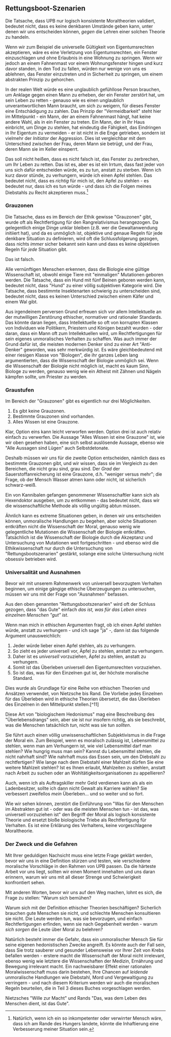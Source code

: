 ## Rettungsboot-Szenarien

Die Tatsache, dass UPB nur logisch konsistente Moraltheorien validiert, bedeutet nicht, dass es keine denkbaren Umstände geben kann, unter denen wir uns entscheiden können, *gegen* die Lehren einer solchen Theorie zu handeln.

Wenn wir zum Beispiel die universelle Gültigkeit von Eigentumsrechten akzeptieren, wäre es eine Verletzung von Eigentumsrechten, ein Fenster einzuschlagen und ohne Erlaubnis in eine Wohnung zu springen. Wenn wir jedoch an einem Fahnenmast vor einem Wohnungsfenster hingen und kurz davor standen, in den Tod zu fallen, würden nur wenige von uns es ablehnen, das Fenster einzutreten und in Sicherheit zu springen, um einem abstrakten Prinzip zu gehorchen.

In der realen Welt würde es eine unglaublich gefühllose Person brauchen, um Anklage gegen einen Mann zu erheben, der ein Fenster zerstört hat, um sein Leben zu retten - genauso wie es einen unglaublich unverantwortlichen Mann braucht, um sich zu weigern, für dieses Fenster eine Entschädigung zu zahlen. Das Prinzip der "Vermeidbarkeit" steht hier im Mittelpunkt - ein Mann, der an einem Fahnenmast hängt, hat keine andere Wahl, als in ein Fenster zu treten. Ein Mann, der in Ihr Haus einbricht, um Dinge zu stehlen, hat eindeutig die Fähigkeit, das Eindringen in Ihr Eigentum zu vermeiden - er ist nicht in die Enge getrieben, sondern ist vielmehr der *Initiator* der Aggression. Dies ist vergleichbar mit dem Unterschied zwischen der Frau, deren Mann sie betrügt, und der Frau, deren Mann sie im Keller einsperrt.

Das soll nicht heißen, dass es nicht falsch ist, das Fenster zu zerbrechen, um Ihr Leben zu retten. Das ist es, aber es ist ein Irrtum, dass fast jeder von uns sich dafür entscheiden würde, es zu tun, anstatt zu sterben. Wenn ich kurz davor stünde, zu verhungern, würde ich einen Apfel stehlen. Das bedeutet nicht, dass es *richtig* für mich ist, den Apfel zu stehlen - es bedeutet nur, dass ich es tun würde - und dass ich die Folgen meines Diebstahls zu Recht akzeptieren muss.[^10]

### Grauzonen

Die Tatsache, dass es im Bereich der Ethik gewisse "Grauzonen" gibt, wurde oft als Rechtfertigung für den Rangrelativismus herangezogen. Da gelegentlich einige Dinge unklar bleiben (z.B. wer die Gewaltanwendung initiiert hat), und da es unmöglich ist, objektive und genaue Regeln für jede denkbare Situation zu definieren, wird oft die Schlussfolgerung gezogen, dass nichts *immer* sicher bekannt sein kann und dass es keine objektiven Regeln für *jede* Situation gibt.

Das ist falsch.

Alle vernünftigen Menschen erkennen, dass die Biologie eine gültige Wissenschaft ist, obwohl einige Tiere mit "einmaligen" Mutationen geboren werden. Die Tatsache, dass ein Hund mit fünf Beinen geboren werden kann, bedeutet nicht, dass "Hund" zu einer völlig subjektiven Kategorie wird. Die Tatsache, dass bestimmte Insektenarten schwierig zu unterscheiden sind, bedeutet nicht, dass es keinen Unterschied zwischen einem Käfer und einem Wal gibt.

Aus irgendeinem perversen Grund erfreuen sich vor allem Intellektuelle an der mutwilligen Zerstörung ethischer, normativer und rationaler Standards. Das könnte daran liegen, dass Intellektuelle so oft von korrupten Klassen von Individuen wie Politikern, Priestern und Königen bezahlt wurden - oder daran, dass ein Mann oft zum Intellektuellen wird, um Rechtfertigungen für sein eigenes unmoralisches Verhalten zu schaffen. Was auch immer der Grund dafür ist, die meisten modernen Denker sind zu einer Art "Anti-Denker" geworden, was sehr merkwürdig ist. Es wäre gleichbedeutend mit einer riesigen Klasse von "Biologen", die ihr ganzes Leben lang argumentierten, dass die Wissenschaft der Biologie unmöglich sei. Wenn die Wissenschaft der Biologie nicht möglich ist, macht es kaum Sinn, Biologe zu werden, genauso wenig wie ein Atheist mit Zähnen und Nägeln kämpfen sollte, um Priester zu werden.

### Graustufen

Im Bereich der "Grauzonen" gibt es eigentlich nur drei Möglichkeiten.

1. Es gibt keine Grauzonen.
2. Bestimmte Grauzonen sind vorhanden.
3. Alles Wissen ist eine Grauzone.

Klar, Option eins kann leicht verworfen werden. Option drei ist auch relativ einfach zu verwerfen. Die Aussage "Alles Wissen ist eine Grauzone" ist, wie wir oben gesehen haben, eine sich selbst auslösende Aussage, ebenso wie "Alle Aussagen sind Lügen" auch Selbstdetonate.

Deshalb müssen wir uns für die zweite Option entscheiden, nämlich dass es bestimmte Grauzonen gibt, und wir wissen, dass sie im Vergleich zu den Bereichen, die nicht grau sind, grau sind. Der *Grad* der Sauerstoffanreicherung ist eine Grauzone, d.h. "weniger versus mehr"; die Frage, ob der Mensch Wasser atmen kann oder nicht, ist sicherlich schwarz-weiß.

Ein von Kannibalen gefangen genommener Wissenschaftler kann sich als Hexendoktor ausgeben, um zu entkommen - das bedeutet nicht, dass wir die wissenschaftliche Methode als völlig ungültig abtun müssen.

Ähnlich kann es extreme Situationen geben, in denen wir uns entscheiden können, unmoralische Handlungen zu begehen, aber solche Situationen entkräften nicht die Wissenschaft der Moral, genauso wenig wie gelegentliche Mutationen die Wissenschaft der Biologie entkräften. Tatsächlich ist die Wissenschaft der Biologie durch die Akzeptanz und Untersuchung von Mutationen weit fortgeschritten - und ebenso wird die Ethikwissenschaft nur durch die Untersuchung von "Rettungsbootszenarien" gestärkt, solange eine solche Untersuchung nicht obsessiv betrieben wird.

### Universalität und Ausnahmen

Bevor wir mit unserem Rahmenwerk von universell bevorzugtem Verhalten beginnen, um einige gängige ethische Überzeugungen zu untersuchen, müssen wir uns mit der Frage von "Ausnahmen" befassen.

Aus den oben genannten "Rettungsbootszenarien" wird oft der Schluss gezogen, dass "das Gute" einfach *das ist, was für das Leben eines einzelnen Menschen "gut" ist*.

Wenn man mich in ethischen Argumenten fragt, ob ich einen Apfel stehlen würde, anstatt zu verhungern - und ich sage "ja" -, dann ist das folgende Argument unausweichlich:

1. Jeder würde lieber einen Apfel stehlen, als zu verhungern.
2. So zieht es jeder universell vor, Äpfel zu stehlen, anstatt zu verhungern.
3. Daher ist es *universell* vorzuziehen, Äpfel zu stehlen, anstatt zu verhungern.
4. Somit ist das Überleben universell den Eigentumsrechten vorzuziehen.
5. So ist das, was für den Einzelnen gut ist, der höchste moralische Standard.

Dies wurde als Grundlage für eine Reihe von ethischen Theorien und Ansätzen verwendet, von Nietzsche bis Rand. Die Vorliebe jedes Einzelnen für das Überleben wird in ethische Theorien übersetzt, die das Überleben des Einzelnen in den Mittelpunkt stellen.[^11]

Diese Art von "biologischem Hedonismus" mag eine Beschreibung des "Überlebensdrangs" sein, aber sie ist nur insofern richtig, als sie beschreibt, was die Menschen tatsächlich *tun*, nicht was sie tun *sollten*.

Sie führt auch einen völlig unwissenschaftlichen Subjektivismus in die Frage der Moral ein. Zum Beispiel, wenn es moralisch zulässig ist, Lebensmittel zu stehlen, wenn man am Verhungern ist, wie viel Lebensmittel darf man stehlen? Wie hungrig muss man sein? Kannst du Lebensmittel stehlen, die nicht nahrhaft sind? Wie nahrhaft muss das Essen sein, um den Diebstahl zu rechtfertigen? Wie lange nach dem Diebstahl einer Mahlzeit dürfen Sie eine weitere Mahlzeit stehlen? Ist es Ihnen erlaubt, Mahlzeiten zu stehlen, anstatt nach Arbeit zu suchen oder an Wohltätigkeitsorganisationen zu appellieren?

Auch, wenn ich als Auftragskiller mehr Geld verdienen kann als als ein Ladenbesitzer, sollte ich dann nicht Gewalt als Karriere wählen? Sie verbessert zweifellos *mein* Überleben... und so weiter und so fort.

Wie wir sehen können, zerstört die Einführung von "Was für den Menschen im Abstrakten gut ist - oder was die meisten Menschen tun - ist das, was universell vorzuziehen ist" den Begriff der Moral als logisch konsistente Theorie und ersetzt bloße biologische Triebe als Rechtfertigung für Verhalten. Es ist eine Erklärung des Verhaltens, keine vorgeschlagene Moraltheorie.

### Der Zweck und die Gefahren

Mit Ihrer geduldigen Nachsicht muss eine letzte Frage geklärt werden, bevor wir uns in eine Definition stürzen und testen, wie verschiedene moralische Vorschläge in den Rahmen von UPB passen. Da die härteste Arbeit vor uns liegt, sollten wir einen Moment innehalten und uns daran erinnern, warum wir uns mit all dieser Strenge und Schwierigkeit konfrontiert sehen.

Mit anderen Worten, bevor wir uns auf den Weg machen, lohnt es sich, die Frage zu stellen: "Warum sich bemühen?

Warum sich mit der Definition ethischer Theorien beschäftigen? Sicherlich brauchen gute Menschen sie nicht, und schlechte Menschen konsultieren sie nicht. Die Leute werden tun, was sie bevorzugen, und einfach Rechtfertigungen erfinden, wenn sie nach Gegebenheit werden - warum *sich sorgen* die Leute über Moral zu belehren?

Natürlich besteht immer die Gefahr, dass ein unmoralischer Mensch Sie für seine eigenen hedonistischen Zwecke angreift. Es könnte auch der Fall sein, dass Sie trotz sauberer und gesunder Lebensweise vor Ihrer Zeit von Krebs befallen werden - erstere macht die Wissenschaft der Moral nicht irrelevant, ebenso wenig wie letztere die Wissenschaften der Medizin, Ernährung und Bewegung irrelevant macht. Ein nachweisbarer Effekt einer rationalen Moralwissenschaft muss darin bestehen, Ihre Chancen auf *leidende* unmoralische Handlungen wie Diebstahl, Mord und Vergewaltigung zu verringern - und nach diesem Kriterium werden wir auch die moralischen Regeln beurteilen, die in Teil 3 dieses Buches vorgeschlagen werden.

[^10]: Natürlich, wenn ich ein so inkompetenter oder verwirrter Mensch wäre, dass ich am Rande des Hungers landete, könnte die Inhaftierung eine Verbesserung meiner Situation sein.

Nietzsches "Wille zur Macht" und Rands "Das, was dem Leben des Menschen dient, ist das Gute".
